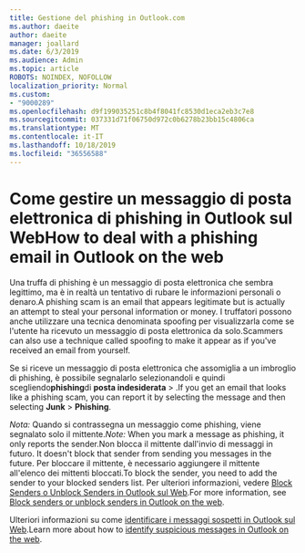 ```yaml
---
title: Gestione del phishing in Outlook.com
ms.author: daeite
author: daeite
manager: joallard
ms.date: 6/3/2019
ms.audience: Admin
ms.topic: article
ROBOTS: NOINDEX, NOFOLLOW
localization_priority: Normal
ms.custom:
- "9000289"
ms.openlocfilehash: d9f199035251c8b4f8041fc8530d1eca2eb3c7e8
ms.sourcegitcommit: 037331d71f06750d972c0b6278b23bb15c4806ca
ms.translationtype: MT
ms.contentlocale: it-IT
ms.lasthandoff: 10/18/2019
ms.locfileid: "36556588"
---
```

# <a name="how-to-deal-with-a-phishing-email-in-outlook-on-the-web"></a><span data-ttu-id="36b82-102">Come gestire un messaggio di posta elettronica di phishing in Outlook sul Web</span><span class="sxs-lookup"><span data-stu-id="36b82-102">How to deal with a phishing email in Outlook on the web</span></span>

<span data-ttu-id="36b82-103">Una truffa di phishing è un messaggio di posta elettronica che sembra legittimo, ma è in realtà un tentativo di rubare le informazioni personali o denaro.</span><span class="sxs-lookup"><span data-stu-id="36b82-103">A phishing scam is an email that appears legitimate but is actually an attempt to steal your personal information or money.</span></span> <span data-ttu-id="36b82-104">I truffatori possono anche utilizzare una tecnica denominata spoofing per visualizzarla come se l'utente ha ricevuto un messaggio di posta elettronica da solo.</span><span class="sxs-lookup"><span data-stu-id="36b82-104">Scammers can also use a technique called spoofing to make it appear as if you've received an email from yourself.</span></span>

<span data-ttu-id="36b82-105">Se si riceve un messaggio di posta elettronica che assomiglia a un imbroglio di phishing, è possibile segnalarlo selezionandoli e quindi scegliendo**phishing**di **posta indesiderata** > .</span><span class="sxs-lookup"><span data-stu-id="36b82-105">If you get an email that looks like a phishing scam, you can report it by selecting the message and then selecting **Junk** > **Phishing**.</span></span>

<span data-ttu-id="36b82-106">*Nota:* Quando si contrassegna un messaggio come phishing, viene segnalato solo il mittente.</span><span class="sxs-lookup"><span data-stu-id="36b82-106">*Note:* When you mark a message as phishing, it only reports the sender.</span></span><span data-ttu-id="36b82-107">Non blocca il mittente dall'invio di messaggi in futuro.</span><span class="sxs-lookup"><span data-stu-id="36b82-107"> It doesn't block that sender from sending you messages in the future.</span></span> <span data-ttu-id="36b82-108">Per bloccare il mittente, è necessario aggiungere il mittente all'elenco dei mittenti bloccati.</span><span class="sxs-lookup"><span data-stu-id="36b82-108">To block the sender, you need to add the sender to your blocked senders list.</span></span> <span data-ttu-id="36b82-109">Per ulteriori informazioni, vedere [Block Senders o Unblock Senders in Outlook sul Web](https://support.office.com/article/9bf812d4-6995-4d19-901a-76d6e26939b0).</span><span class="sxs-lookup"><span data-stu-id="36b82-109">For more information, see [Block senders or unblock senders in Outlook on the web](https://support.office.com/article/9bf812d4-6995-4d19-901a-76d6e26939b0).</span></span>

<span data-ttu-id="36b82-110">Ulteriori informazioni su come [identificare i messaggi sospetti in Outlook sul Web](https://support.office.com/article/3d44102b-6ce3-4f7c-a359-b623bec82206).</span><span class="sxs-lookup"><span data-stu-id="36b82-110">Learn more about how to [identify suspicious messages in Outlook on the web](https://support.office.com/article/3d44102b-6ce3-4f7c-a359-b623bec82206).</span></span>